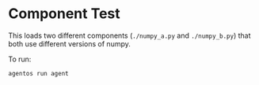 # Component Test

This loads two different components (`./numpy_a.py` and `./numpy_b.py`) that
both use different versions of numpy.

To run:

```
agentos run agent
```
